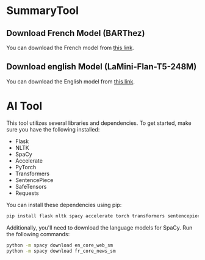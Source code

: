 # SummaryTool

## Download French Model (BARThez)

You can download the French model from [this link](https://huggingface.co/moussaKam/barthez-orangesum-abstract/tree/main).

## Download english Model (LaMini-Flan-T5-248M)

You can download the English model from [this link](https://huggingface.co/MBZUAI/LaMini-Flan-T5-248M/tree/main).

# AI Tool

This tool utilizes several libraries and dependencies. To get started, make sure you have the following installed:

- Flask
- NLTK
- SpaCy
- Accelerate
- PyTorch
- Transformers
- SentencePiece
- SafeTensors
- Requests

You can install these dependencies using pip:

```bash
pip install flask nltk spacy accelerate torch transformers sentencepiece safetensors requests
```

Additionally, you'll need to download the language models for SpaCy. Run the following commands:

```bash
python -m spacy download en_core_web_sm
python -m spacy download fr_core_news_sm

